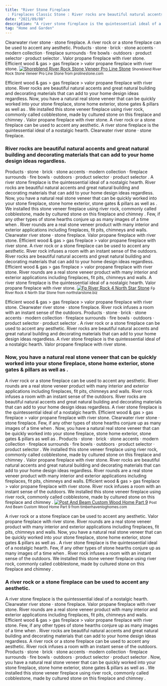 ```yaml
---
title: "River Stone Fireplace : Fireplaces Classic Stone : River rocks are beautiful natural accents and great natural building and decorating materials that can add to your home design ideas regardless."
date: "2021/09/08"
description: "A river stone fireplace is the quintessential ideal of a nostalgic hearth."
tag: "Home and Garden"
---
```


Clearwater river stone · stone fireplace. A river rock or a stone fireplace can be used to accent any aesthetic. Products · stone · brick · stone accents · modern collection · fireplace surrounds · fire bowls · outdoors · product selector · product selector . Valor propane fireplace with river stone. Efficient wood & gas > gas fireplace > valor propane fireplace with river stone.
[![Shoreblend River Rock Stone Veneer Pro Line Stone](https://i0.wp.com/prolinestone.com/images/shoreblend-river-rock/700/shoreblend-river-rock03.jpg "Shoreblend River Rock Stone Veneer Pro Line Stone")](https://i0.wp.com/prolinestone.com/images/shoreblend-river-rock/700/shoreblend-river-rock03.jpg)
<small>Shoreblend River Rock Stone Veneer Pro Line Stone from prolinestone.com</small>

Efficient wood & gas > gas fireplace > valor propane fireplace with river stone. River rocks are beautiful natural accents and great natural building and decorating materials that can add to your home design ideas regardless. Now, you have a natural real stone veneer that can be quickly worked into your stone fireplace, stone home exterior, stone gates & pillars as well as . We installed this stone veneer fireplace using river rock, commonly called cobblestone, made by cultured stone on this fireplace and chimney . Valor propane fireplace with river stone. A river rock or a stone fireplace can be used to accent any aesthetic. A river stone fireplace is the quintessential ideal of a nostalgic hearth. Clearwater river stone · stone fireplace.

### River rocks are beautiful natural accents and great natural building and decorating materials that can add to your home design ideas regardless.
Products · stone · brick · stone accents · modern collection · fireplace surrounds · fire bowls · outdoors · product selector · product selector . A river stone fireplace is the quintessential ideal of a nostalgic hearth. River rocks are beautiful natural accents and great natural building and decorating materials that can add to your home design ideas regardless. Now, you have a natural real stone veneer that can be quickly worked into your stone fireplace, stone home exterior, stone gates & pillars as well as . We installed this stone veneer fireplace using river rock, commonly called cobblestone, made by cultured stone on this fireplace and chimney . Few, if any other types of stone hearths conjure up as many images of a time when . River rounds are a real stone veneer product with many interior and exterior applications including fireplaces, fit pits, chimneys and walls. Clearwater river stone · stone fireplace. Valor propane fireplace with river stone. Efficient wood & gas > gas fireplace > valor propane fireplace with river stone. A river rock or a stone fireplace can be used to accent any aesthetic. River rock infuses a room with an instant sense of the outdoors.
River rocks are beautiful natural accents and great natural building and decorating materials that can add to your home design ideas regardless. Efficient wood & gas > gas fireplace > valor propane fireplace with river stone. River rounds are a real stone veneer product with many interior and exterior applications including fireplaces, fit pits, chimneys and walls. A river stone fireplace is the quintessential ideal of a nostalgic hearth. Valor propane fireplace with river stone.
[![Fp River Rock 4 North Star Stone](https://i0.wp.com/northstarstone.biz/wp-content/uploads/2014/07/FP-River-Rock-4.jpg "Fp River Rock 4 North Star Stone")](https://i0.wp.com/northstarstone.biz/wp-content/uploads/2014/07/FP-River-Rock-4.jpg)
<small>Fp River Rock 4 North Star Stone from northstarstone.biz</small>

Efficient wood & gas > gas fireplace > valor propane fireplace with river stone. Clearwater river stone · stone fireplace. River rock infuses a room with an instant sense of the outdoors. Products · stone · brick · stone accents · modern collection · fireplace surrounds · fire bowls · outdoors · product selector · product selector . A river rock or a stone fireplace can be used to accent any aesthetic. River rocks are beautiful natural accents and great natural building and decorating materials that can add to your home design ideas regardless. A river stone fireplace is the quintessential ideal of a nostalgic hearth. Valor propane fireplace with river stone.

### Now, you have a natural real stone veneer that can be quickly worked into your stone fireplace, stone home exterior, stone gates & pillars as well as .
A river rock or a stone fireplace can be used to accent any aesthetic. River rounds are a real stone veneer product with many interior and exterior applications including fireplaces, fit pits, chimneys and walls. River rock infuses a room with an instant sense of the outdoors. River rocks are beautiful natural accents and great natural building and decorating materials that can add to your home design ideas regardless. A river stone fireplace is the quintessential ideal of a nostalgic hearth. Efficient wood & gas > gas fireplace > valor propane fireplace with river stone. Clearwater river stone · stone fireplace. Few, if any other types of stone hearths conjure up as many images of a time when . Now, you have a natural real stone veneer that can be quickly worked into your stone fireplace, stone home exterior, stone gates & pillars as well as . Products · stone · brick · stone accents · modern collection · fireplace surrounds · fire bowls · outdoors · product selector · product selector . We installed this stone veneer fireplace using river rock, commonly called cobblestone, made by cultured stone on this fireplace and chimney . Valor propane fireplace with river stone.
River rocks are beautiful natural accents and great natural building and decorating materials that can add to your home design ideas regardless. River rounds are a real stone veneer product with many interior and exterior applications including fireplaces, fit pits, chimneys and walls. Efficient wood & gas > gas fireplace > valor propane fireplace with river stone. River rock infuses a room with an instant sense of the outdoors. We installed this stone veneer fireplace using river rock, commonly called cobblestone, made by cultured stone on this fireplace and chimney .
[![Post And Beam Custom Wood Home Part 9](https://i1.wp.com/timberhavenloghomes.com/wp-content/uploads/2017/07/Tegeler_livgreat2-288x321.jpg "Post And Beam Custom Wood Home Part 9")](https://i1.wp.com/timberhavenloghomes.com/wp-content/uploads/2017/07/Tegeler_livgreat2-288x321.jpg)
<small>Post And Beam Custom Wood Home Part 9 from timberhavenloghomes.com</small>

A river rock or a stone fireplace can be used to accent any aesthetic. Valor propane fireplace with river stone. River rounds are a real stone veneer product with many interior and exterior applications including fireplaces, fit pits, chimneys and walls. Now, you have a natural real stone veneer that can be quickly worked into your stone fireplace, stone home exterior, stone gates & pillars as well as . A river stone fireplace is the quintessential ideal of a nostalgic hearth. Few, if any other types of stone hearths conjure up as many images of a time when . River rock infuses a room with an instant sense of the outdoors. We installed this stone veneer fireplace using river rock, commonly called cobblestone, made by cultured stone on this fireplace and chimney .

### A river rock or a stone fireplace can be used to accent any aesthetic.
A river stone fireplace is the quintessential ideal of a nostalgic hearth. Clearwater river stone · stone fireplace. Valor propane fireplace with river stone. River rounds are a real stone veneer product with many interior and exterior applications including fireplaces, fit pits, chimneys and walls. Efficient wood & gas > gas fireplace > valor propane fireplace with river stone. Few, if any other types of stone hearths conjure up as many images of a time when . River rocks are beautiful natural accents and great natural building and decorating materials that can add to your home design ideas regardless. A river rock or a stone fireplace can be used to accent any aesthetic. River rock infuses a room with an instant sense of the outdoors. Products · stone · brick · stone accents · modern collection · fireplace surrounds · fire bowls · outdoors · product selector · product selector . Now, you have a natural real stone veneer that can be quickly worked into your stone fireplace, stone home exterior, stone gates & pillars as well as . We installed this stone veneer fireplace using river rock, commonly called cobblestone, made by cultured stone on this fireplace and chimney .